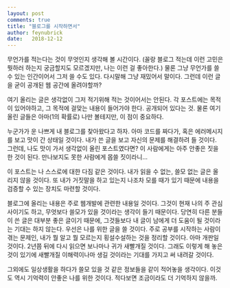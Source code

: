 ```yaml
---
layout: post
comments: true
title: "블로그를 시작하면서"
author: feynubrick
date:   2018-12-12
---
```


무언가를 적는다는 것이 무엇인지 생각해 볼 시간이다.
(꼴랑 블로그 적는데 이런 고민은 뭣하러 하는지 궁금할지도 모르겠지만, 나는 이런 걸 좋아한다.)
물론 그냥 무언가를 쓸 수 있는 인간이어서 그저 쓸 수도 있다.
다시말해 그냥 재밌어서 말이다.
그런데 이런 글을 굳이 공개된 웹 공간에 올려야할까?

여기 올리는 글은 생각없이 그저 적기위해 적는 것이어서는 안된다.
각 포스트에는 목적이 있어야하고, 그 목적에 걸맞는 내용이 들어가야 한다.
공개되어 있다는 것.
물론 여기 올린 글들은 아마(1의 확률로) 나만 볼테지만, 이 점이 중요하다.

누군가가 운 나쁘게 내 블로그를 찾아왔다고 하자.
아마 코드를 짜다가, 혹은 에러메시지를 보고 맛이 간 상태일 것이다.
내가 쓴 글을 보고 자신의 문제를 해결하려 들 것이다.
그런데, 나도 맛이 가서 생각없이 올린 포스트였다면?
이 사람에게는 아주 안좋은 짓을 한 것이 된다.
만나보지도 못한 사람에게 몹쓸 짓이라니...

이 포스트는 나 스스로에 대한 다짐 같은 것이다.
내가 읽을 수 없는, 쓸모 없는 글은 올리지 않을 것이다.
또 내가 거짓말을 하고 있는지 나조차 모를 때가 있기 때문에 내용을 검증할 수 있는 장치도 마련할 것이다.

블로그에 올리는 내용은 주로 웹개발에 관련한 내용일 것이다.
그것이 현재 나의 주 관심사이기도 하고, 무엇보다 쓸모가 있을 것이라는 생각이 들기 때문이다.
당연히 다른 분들이 쓴 글은 대부분 좋은 글이기 때문에, 그것들보다 내 글이 남에게 더 도움이 될 것이라는 기대는 하지 않는다.
우선은 나를 위한 글을 쓸 것이다.
주로 공부를 시작하는 사람이 겪는 문제인, 내가 뭘 알고 뭘 모르는지 횡설수설하는 것을 정리할 것이다.
아마 개판일 것이다. 2년쯤 뒤에 다시 읽으면 보나마나 귀가 새빨개질 것이다.
그래도 이렇게 해 놓은 것이 있기에 새빨개질 이해력이나마 생길 것이라는 기대를 가지고 써 내려갈 것이다.

그외에도 일상생활을 하다가 쓸모 있을 것 같은 정보들을 같이 적어놓을 생각이다.
이것도 역시 기억력이 안좋은 나를 위한 것이다.
적다보면 조금이라도 더 기억하지 않을까.